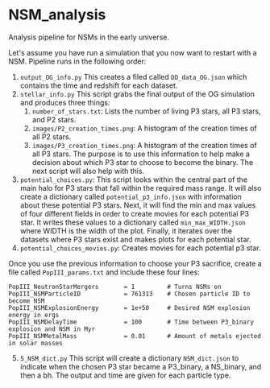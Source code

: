 # NSM_analysis
Analysis pipeline for NSMs in the early universe.

Let's assume you have run a simulation that you now want to restart with a NSM. Pipeline runs in the following order:
1. `output_OG_info.py`
   This creates a filed called `DD_data_OG.json` which contains the time and redshift for each dataset.
2. `stellar_info.py`
   This script grabs the final output of the OG simulation and produces three things:
    1. `number_of_stars.txt`: Lists the number of living P3 stars, all P3 stars, and P2 stars.
    2. `images/P2_creation_times.png`: A histogram of the creation times of all P2 stars.
    3. `images/P3_creation_times.png`: A histogram of the creation times of all P3 stars. 
    The purpose is to use this information to help make a decision about which P3 star to choose to become the binary. The next script will also help with this. 
3. `potential_choices.py`:
    This script looks within the central part of the main halo for P3 stars that fall within the required mass range. It will also create a dictionary called `potential_p3_info.json` with information about these potential P3 stars. 
    Next, it will find the min and max values of four different fields in order to create movies for each potential P3 star. It writes these values to a dictionary called `min_max_WIDTH.json` where WIDTH is the width of the plot. 
    Finally, it iterates over the datasets where P3 stars exist and makes plots for each potential star. 
4. `potential_choices_movies.py`:
    Creates movies for each potential p3 star.

Once you use the previous information to choose your P3 sacrifice, create a file called `PopIII_params.txt` and include these four lines:
    
```
PopIII_NeutronStarMergers       = 1         # Turns NSMs on
PopIII_NSMParticleID            = 761313    # Chosen particle ID to become NSM
PopIII_NSMExplosionEnergy       = 1e+50     # Desired NSM explosion energy in ergs
PopIII_NSMDelayTime             = 100       # Time between P3_binary explosion and NSM in Myr
PopIII_NSMMetalMass             = 0.01      # Amount of metals ejected in solar masses
```
5. `5_NSM_dict.py`
    This script will create a dictionary `NSM_dict.json` to indicate when the chosen P3 star became a P3_binary, a NS_binary, and then a bh. The output and time are given for each particle type.
